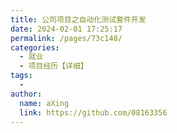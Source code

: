 ```yaml
---
title: 公司项目之自动化测试套件开发
date: 2024-02-01 17:25:17
permalink: /pages/73c148/
categories:
  - 就业
  - 项目经历【详细】
tags:
  - 
author: 
  name: aXing
  link: https://github.com/08163356
---
```


